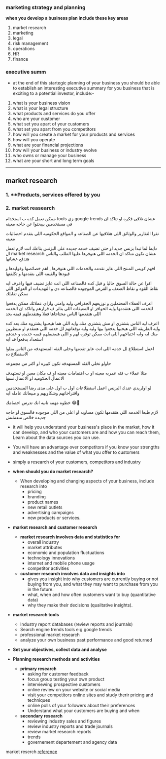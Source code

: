 ### marketing strategy and planning

**when you develop a business plan include these key areas**

1. market research
2. marketing
3. legal
4. risk management
5. operations
6. HR
7. finance

### executive summ
- at the end of this startegic planning of your business you should be able to establish an interesting executive summary for you business that is exciting to a potential investor, include:-

1. what is your business vision
2. what is your legal structure
3. what products and services do you offer
4. who are your customer
5. what set you apart of your customers
6. what set you apart from you competitors
7. how will you create a market for your products and services
8. how will you operate
9. what are your financial projections
10. how will your business or industry evolve
11. who owns or manage your business
12. what are your short and long term goals

-----
## market research

### 1. **Products, services offered by you


### 2. market reasearch

ممكن تعمل كده ب استخدام tools زي google trends  عشان تلاقي فكره او تتاكد ان في مستخدمين بيبحثوا عن حاجه معينه

تقرا التقارير والوثائق اللي هتلاقيها عن الصناعه و المواقع الحكوميه اللي بتقدم احصائيات معينه

دايما لما تبدا بزنس جديد او حتى تضيف خدمه جديده على البزنس بتاعك انت لازم تعمل ال market research عشان تكون متاكد ان الخدمه اللي هتوفرها عليها الطلب والناس هتدفع عشانها 

افهم كويس المنتج اللي عايز تقدمه والخدمات اللي هتوفرها , اهم خصائصها وفوايدها و قيودها والقيمه اللي بتقدمها و تكلفتها

اقرا عن حالة السوق حاليا و قبل كده فالصناعه اللي انت عايز تضيف فيها واعرف ايه نقاط القوه و نقاط الضعف و الفرص الموجوده فالصناعه دي و التهديدات او العوائق اللي ممكن تقابلك

اعرف العملاء المحتملين و توزيعهم الجغرافي وليه وامتى وازاي عملائك ممكن يدفعوا للخدمه اللي هتقدمها وايه الحوافز او المعيقات اللي بتاثر ف قرارهم واتاكد ان الخدمه اللي هتقدمها الناس محتاجاها فعلا وهتقدملهم قيمه بجد 

اعرف ليه الناس بتشتري او مش بتشتري منك وايه اللي هما هيحبوا يشتروه منك بعد كده وايه الطريقه اللي هيحبوا يدفعوا بيها وليه وايه توقعاتهم لل خدمه اللي هتتقدم او منتظرين منك ايه وايه احتياجهم اللي انت ممكن توفره لهم و اللي هيضيفلهم قيمه جديده و عندهم استعداد يدفعوا قد ايه 

اعمل استطلاع لل خدمه اللي انت عايز تقدمها وخلي الفئه المستهدفه من الناس يملوا الاستطلاع ده 

حاولو تخلي الفئه المستهدفه تكون كبيره او اكتر من مجموعه

مثلا عملاء ب فئه عمريه معينه او ب اهتمامات معينه او ف مكان معين او تستهدف الاعمال الحكوميه او الاعمال نسها

لو اولريدي عندك البزنس اعمل استطلاعات اول ب اول على مدى رضا المستخدمين واقتراحاتهم وشكاويهم و مبيعاتك عامله ايه 

خطوه مهمه تانيه انك تدرس اخصامك 😂💚

لازم طبعا الخدمه اللي هتقدمها تكون مساويه او اعلى من اللي موجوده فالسوق او حاجه جديده خالص متعملتش



- it will help you understand your business's place in the market, how it can develop, and who your customers are and how you can reach them, Learn about the data sources you can use.
- You will have an advantage over competitors if you know your strengths and weaknesses and the value of what you offer to customers
- simply a research of your customers, competitors and industry

- **when should you do market research?**
    - When developing and changing aspects of your business, include research into
        - pricing
        - branding
        - product names
        - new retail outlets
        - advertising campaigns
        - new products or services.
- **market research and customer research** 
    - **market research involves data and statistics for**
        - overall industry
        - market attributes
        - economic and population fluctuations
        - technology innovations
        - internet and mobile phone usage
        - competitor activities
    - **customer research involves data and insights into**
        - gives you insight into why customers are currently buying or not buying from you, and what they may want to purchase from you in the future.
        - what, when and how often customers want to buy (quantitative data)
        - why they make their decisions (qualitative insights).
- **market research tools**
    - Industry report databases (review reports and journals)
    - Search engine trends tools e:g google trends
    - professional market research 
    - analyze your own business past performance and good returned
- **Set your objectives, collect data and analyse**
- **Planning research methods and activities**
    - **primary research**
        - asking for customer feedback
        - focus group testing your own product
        - interviewing prospective customers
        - online review on your website or social media
        - visit your competitors online sites and study therir pricing and techniques
        - online polls of your followers about their preferences
        - Understand what your customers are buying and when
    - **secondary research**
        - reviewing industry sales and figures
        - review industry reports and trade journals
        - review market research reports
        - trends
        - governement departement and agency data

market reserch [reference](https://www.business.qld.gov.au/running-business/marketing-sales/market-customer-research/plan-conduct)
